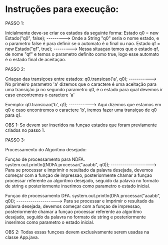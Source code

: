 # Instruções para execução:

PASSO 1:

Inicialmente deve-se criar os estados da seguinte forma:
Estado q0 = new Estado("q0", false);		---------> Onde a String "q0" seria o nome estado, e o parametro false é para definir se o automato é o final ou nao.
Estado qf = new Estado("qf", true);			---------> Nessa situaçao temos que o estado qf, de nome "qf" e temos o parametro definito como true, logo esse automato é o estado final de aceitaçao.

PASSO 2:

Criaçao das transiçoes entre estados:
q0.transicao('a', q0);		-----------> No primeiro parametro 'a' dizemos que o caractere é uma aceitação para uma transição ja no segundo parametro q0, é o estado para qual devemos ir caso encontremos o caractere 'a'

Exemplo:
q0.transicao('b', q1);		-----------> Aqui dizemos que estamos em q0 e caso encontremos o caractere 'b', iremos fazer uma transiçao de q0 para q1.

OBS 1: So devem ser inseridos na funçao estados que foram previamente criados no passo 1.

PASSO 3:

Processamento do Algoritmo desejado:

Funçao de processamento para NDFA.
system.out.println((NDFA.processar("aaabb", q0));	--------------------> Para se processar e imprimir o resultado da palavra desejada, devemos começar com a funçao de impressao, posteriormente chamar a funçao processar referente ao algoritmo desejado, seguido da palavra no formato de string e posteriormente inserimos como parametro o estado inicial.

Funçao de processamento DFA.
system.out.println(DFA.processar("aaabb", q0));	--------------------> Para se processar e imprimir o resultado da palavra desejada, devemos começar com a funçao de impressao, posteriormente chamar a funçao processar referente ao algoritmo desejado, seguido da palavra no formato de string e posteriormente inserimos como parametro o estado inicial.

OBS 2: Todas essas funçoes devem exclusivamente serem usadas na classe App.java.
